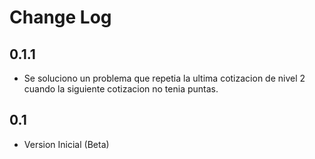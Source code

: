 Change Log
===========

0.1.1
-------
- Se soluciono un problema que repetia la ultima cotizacion de nivel 2 cuando la siguiente cotizacion no tenia puntas.

0.1
-------
- Version Inicial (Beta)